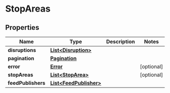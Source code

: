 
# StopAreas

## Properties
Name | Type | Description | Notes
------------ | ------------- | ------------- | -------------
**disruptions** | [**List&lt;Disruption&gt;**](Disruption.md) |  | 
**pagination** | [**Pagination**](Pagination.md) |  | 
**error** | [**Error**](Error.md) |  |  [optional]
**stopAreas** | [**List&lt;StopArea&gt;**](StopArea.md) |  |  [optional]
**feedPublishers** | [**List&lt;FeedPublisher&gt;**](FeedPublisher.md) |  | 



